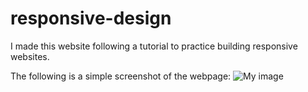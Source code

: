 # responsive-design
I made this website following a tutorial to practice building responsive websites.

The following is a simple screenshot of the webpage: 
![My image](https://github.com/codeandproduce/responsive-design/screenshot.png)

